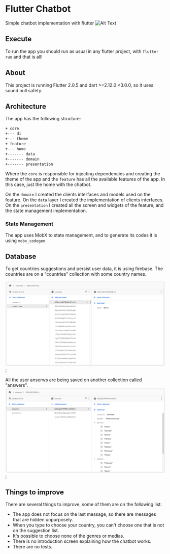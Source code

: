 # Flutter Chatbot

Simple chatbot implementation with flutter
![Alt Text](.media/full.gif)

## Execute

To run the app you should run as usual in any flutter project, with ```flutter run``` and that is all!

## About

This project is running Flutter 2.0.5 and dart >=2.12.0 <3.0.0, so it uses sound null safety.

## Architecture

The app has the following structure:

```
+ core
+--- di
+--- theme
+ feature
+--- home
+------- data
+------- domain
+------- presentation
```

Where the ```core``` is responsible for injecting dependencies and creating the theme of the app and the ```feature```
has all the available features of the app. In this case, just the home with the chatbot.

On the ```domain``` I created the clients interfaces and models used on the feature. On the ```data``` layer I created
the implementation of clients interfaces. On the ```presentation``` I created all the screen and widgets of the feature,
and the state management implementation.

### State Management

The app uses MobX to state management, and to generate its codes it is using ```mobx_codegen```.

## Database

To get countries suggestions and persist user data, it is using firebase. The countries are on a "countries" collection
with some country names.

!["countries" collection](.media/countries.png);

All the user anserws are being saved on another collection called "answers".
!["answers" collection](.media/answer.png);

## Things to improve

There are several things to improve, some of them are on the following list:

- The app does not focus on the last message, so there are messages that are hidden unpurposely.
- When you type to choose your country, you can't choose one that is not on the suggestion list.
- It's possible to choose none of the genres or medias.
- There is no introduction screen explaining how the chatbot works.
- There are no tests.


